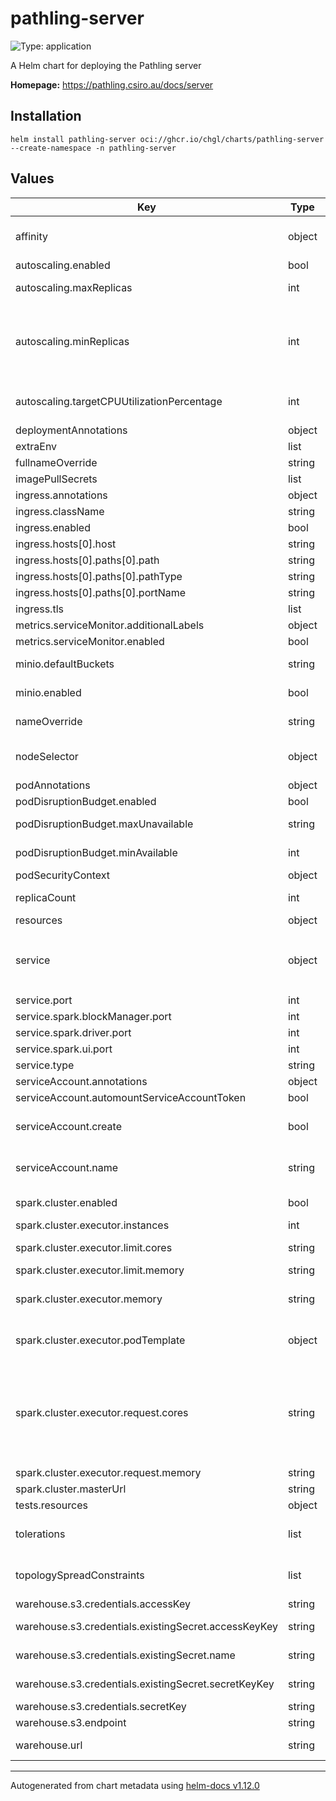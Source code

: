 # pathling-server

![Type: application](https://img.shields.io/badge/Type-application-informational?style=flat-square)

A Helm chart for deploying the Pathling server

**Homepage:** <https://pathling.csiro.au/docs/server>

## Installation

```console
helm install pathling-server oci://ghcr.io/chgl/charts/pathling-server --create-namespace -n pathling-server
```

## Values

| Key                                                  | Type   | Default                                                                                                                                     | Description                                                                                                                                                                                                                                                                                                                                                                                                                                                            |
| ---------------------------------------------------- | ------ | ------------------------------------------------------------------------------------------------------------------------------------------- | ---------------------------------------------------------------------------------------------------------------------------------------------------------------------------------------------------------------------------------------------------------------------------------------------------------------------------------------------------------------------------------------------------------------------------------------------------------------------- |
| affinity                                             | object | `{}`                                                                                                                                        | affinity for pods assignment see: <https://kubernetes.io/docs/concepts/configuration/assign-pod-node/#affinity-and-anti-affinity>                                                                                                                                                                                                                                                                                                                                      |
| autoscaling.enabled                                  | bool   | `false`                                                                                                                                     | enable horizontal pod autoscaling                                                                                                                                                                                                                                                                                                                                                                                                                                      |
| autoscaling.maxReplicas                              | int    | `5`                                                                                                                                         | upper limit for the number of pods that can be set by the autoscaler; cannot be smaller than `minReplicas`.                                                                                                                                                                                                                                                                                                                                                            |
| autoscaling.minReplicas                              | int    | `1`                                                                                                                                         | minReplicas is the lower limit for the number of replicas to which the autoscaler can scale down. It defaults to 1 pod. minReplicas is allowed to be 0 if the alpha feature gate HPAScaleToZero is enabled and at least one Object or External metric is configured. Scaling is active as long as at least one metric value is available.                                                                                                                              |
| autoscaling.targetCPUUtilizationPercentage           | int    | `80`                                                                                                                                        | target average CPU utilization (represented as a percentage of requested CPU) over all the pods; if not specified the default autoscaling policy will be used.                                                                                                                                                                                                                                                                                                         |
| deploymentAnnotations                                | object | `{}`                                                                                                                                        | metadata.annotations to apply to the deployment                                                                                                                                                                                                                                                                                                                                                                                                                        |
| extraEnv                                             | list   | `[]`                                                                                                                                        | extra environment variables to apply to the container                                                                                                                                                                                                                                                                                                                                                                                                                  |
| fullnameOverride                                     | string | `""`                                                                                                                                        | String to fully override fullname template                                                                                                                                                                                                                                                                                                                                                                                                                             |
| imagePullSecrets                                     | list   | `[]`                                                                                                                                        | image pull secrets                                                                                                                                                                                                                                                                                                                                                                                                                                                     |
| ingress.annotations                                  | object | `{}`                                                                                                                                        |                                                                                                                                                                                                                                                                                                                                                                                                                                                                        |
| ingress.className                                    | string | `""`                                                                                                                                        |                                                                                                                                                                                                                                                                                                                                                                                                                                                                        |
| ingress.enabled                                      | bool   | `false`                                                                                                                                     |                                                                                                                                                                                                                                                                                                                                                                                                                                                                        |
| ingress.hosts[0].host                                | string | `"pathling-server.127.0.0.1.nip.io"`                                                                                                        |                                                                                                                                                                                                                                                                                                                                                                                                                                                                        |
| ingress.hosts[0].paths[0].path                       | string | `"/"`                                                                                                                                       |                                                                                                                                                                                                                                                                                                                                                                                                                                                                        |
| ingress.hosts[0].paths[0].pathType                   | string | `"ImplementationSpecific"`                                                                                                                  |                                                                                                                                                                                                                                                                                                                                                                                                                                                                        |
| ingress.hosts[0].paths[0].portName                   | string | `"http"`                                                                                                                                    |                                                                                                                                                                                                                                                                                                                                                                                                                                                                        |
| ingress.tls                                          | list   | `[]`                                                                                                                                        |                                                                                                                                                                                                                                                                                                                                                                                                                                                                        |
| metrics.serviceMonitor.additionalLabels              | object | `{}`                                                                                                                                        |                                                                                                                                                                                                                                                                                                                                                                                                                                                                        |
| metrics.serviceMonitor.enabled                       | bool   | `false`                                                                                                                                     |                                                                                                                                                                                                                                                                                                                                                                                                                                                                        |
| minio.defaultBuckets                                 | string | `"pathling-warehouse"`                                                                                                                      | create a bucket used for the pathling server warehouse by default. See `warehouse.url`.                                                                                                                                                                                                                                                                                                                                                                                |
| minio.enabled                                        | bool   | `true`                                                                                                                                      | set to `true` to enable the included minio sub-chart and auto-configure the server to use it for storage                                                                                                                                                                                                                                                                                                                                                               |
| nameOverride                                         | string | `""`                                                                                                                                        | String to partially override fullname template (will maintain the release name)                                                                                                                                                                                                                                                                                                                                                                                        |
| nodeSelector                                         | object | `{}`                                                                                                                                        | node labels for pods assignment see: <https://kubernetes.io/docs/concepts/scheduling-eviction/assign-pod-node/>                                                                                                                                                                                                                                                                                                                                                        |
| podAnnotations                                       | object | `{}`                                                                                                                                        | pod annotations                                                                                                                                                                                                                                                                                                                                                                                                                                                        |
| podDisruptionBudget.enabled                          | bool   | `false`                                                                                                                                     | create a PodDisruptionBudget resource                                                                                                                                                                                                                                                                                                                                                                                                                                  |
| podDisruptionBudget.maxUnavailable                   | string | `""`                                                                                                                                        | Maximum unavailable instances; ignored if there is no PodDisruptionBudget                                                                                                                                                                                                                                                                                                                                                                                              |
| podDisruptionBudget.minAvailable                     | int    | `1`                                                                                                                                         | Minimum available instances; ignored if there is no PodDisruptionBudget                                                                                                                                                                                                                                                                                                                                                                                                |
| podSecurityContext                                   | object | `{}`                                                                                                                                        | the pod security context                                                                                                                                                                                                                                                                                                                                                                                                                                               |
| replicaCount                                         | int    | `1`                                                                                                                                         | number of replicas. This components can also be easily scaled horizontally if necessary.                                                                                                                                                                                                                                                                                                                                                                               |
| resources                                            | object | `{}`                                                                                                                                        |                                                                                                                                                                                                                                                                                                                                                                                                                                                                        |
| service                                              | object | `{"metrics":{"port":8081},"port":8080,"spark":{"blockManager":{"port":7078},"driver":{"port":7077},"ui":{"port":4040}},"type":"ClusterIP"}` | service used to expose the API                                                                                                                                                                                                                                                                                                                                                                                                                                         |
| service.port                                         | int    | `8080`                                                                                                                                      | service port                                                                                                                                                                                                                                                                                                                                                                                                                                                           |
| service.spark.blockManager.port                      | int    | `7078`                                                                                                                                      | service port for the Spark block manager                                                                                                                                                                                                                                                                                                                                                                                                                               |
| service.spark.driver.port                            | int    | `7077`                                                                                                                                      | service port for the Spark driver                                                                                                                                                                                                                                                                                                                                                                                                                                      |
| service.spark.ui.port                                | int    | `4040`                                                                                                                                      | service port for the Spark UI                                                                                                                                                                                                                                                                                                                                                                                                                                          |
| service.type                                         | string | `"ClusterIP"`                                                                                                                               | type of service                                                                                                                                                                                                                                                                                                                                                                                                                                                        |
| serviceAccount.annotations                           | object | `{}`                                                                                                                                        | Annotations to add to the service account                                                                                                                                                                                                                                                                                                                                                                                                                              |
| serviceAccount.automountServiceAccountToken          | bool   | `true`                                                                                                                                      | whether to automount the SA token                                                                                                                                                                                                                                                                                                                                                                                                                                      |
| serviceAccount.create                                | bool   | `true`                                                                                                                                      | Specifies whether a service account should be created. Used to setup Spark executor pods if `spark.cluster.enabled=true`.                                                                                                                                                                                                                                                                                                                                              |
| serviceAccount.name                                  | string | `""`                                                                                                                                        | The name of the service account to use. If not set and create is true, a name is generated using the fullname template                                                                                                                                                                                                                                                                                                                                                 |
| spark.cluster.enabled                                | bool   | `true`                                                                                                                                      | enable clustered mode for the Spark deployment. The Pathling server acts as the driver.                                                                                                                                                                                                                                                                                                                                                                                |
| spark.cluster.executor.instances                     | int    | `3`                                                                                                                                         | number of executor instances                                                                                                                                                                                                                                                                                                                                                                                                                                           |
| spark.cluster.executor.limit.cores                   | string | `""`                                                                                                                                        | Specify a hard cpu limit for each executor pod launched for the Spark Application.                                                                                                                                                                                                                                                                                                                                                                                     |
| spark.cluster.executor.limit.memory                  | string | `""`                                                                                                                                        | executor pod container memory limits                                                                                                                                                                                                                                                                                                                                                                                                                                   |
| spark.cluster.executor.memory                        | string | `"1g"`                                                                                                                                      | Amount of memory to use per executor process, in the same format as JVM memory strings with a size unit suffix ("k", "m", "g" or "t") (e.g. 512m, 2g).                                                                                                                                                                                                                                                                                                                 |
| spark.cluster.executor.podTemplate                   | object | `{}`                                                                                                                                        | executor pod template. Stored as YAML and mounted as a file specified in `spark.kubernetes.executor.podTemplateFile`.                                                                                                                                                                                                                                                                                                                                                  |
| spark.cluster.executor.request.cores                 | string | `""`                                                                                                                                        | Specify the cpu request for each executor pod. Values conform to the Kubernetes convention. Example values include 0.1, 500m, 1.5, 5, etc., with the definition of cpu units documented in CPU units. This is distinct from spark.executor.cores: it is only used and takes precedence over spark.executor.cores for specifying the executor pod cpu request if set. Task parallelism, e.g., number of tasks an executor can run concurrently is not affected by this. |
| spark.cluster.executor.request.memory                | string | `""`                                                                                                                                        | executor pod container memory requests                                                                                                                                                                                                                                                                                                                                                                                                                                 |
| spark.cluster.masterUrl                              | string | `"k8s://https://kubernetes.default.svc"`                                                                                                    | the Spark master URL                                                                                                                                                                                                                                                                                                                                                                                                                                                   |
| tests.resources                                      | object | `{}`                                                                                                                                        | configure the test pods resource requests and limits                                                                                                                                                                                                                                                                                                                                                                                                                   |
| tolerations                                          | list   | `[]`                                                                                                                                        | tolerations for pods assignment see: <https://kubernetes.io/docs/concepts/configuration/taint-and-toleration/>                                                                                                                                                                                                                                                                                                                                                         |
| topologySpreadConstraints                            | list   | `[]`                                                                                                                                        | pod topology spread configuration see: <https://kubernetes.io/docs/concepts/workloads/pods/pod-topology-spread-constraints/#api>                                                                                                                                                                                                                                                                                                                                       |
| warehouse.s3.credentials.accessKey                   | string | `""`                                                                                                                                        | access key for S3 (`fs.s3a.access.key`)                                                                                                                                                                                                                                                                                                                                                                                                                                |
| warehouse.s3.credentials.existingSecret.accessKeyKey | string | `"s3-access-key"`                                                                                                                           | name of the key inside the secret that refers to the access key                                                                                                                                                                                                                                                                                                                                                                                                        |
| warehouse.s3.credentials.existingSecret.name         | string | `""`                                                                                                                                        | name of an existing secret containing the access- and secret-key.                                                                                                                                                                                                                                                                                                                                                                                                      |
| warehouse.s3.credentials.existingSecret.secretKeyKey | string | `"s3-secret-key"`                                                                                                                           | name of the key inside the secret that refers to the secret key                                                                                                                                                                                                                                                                                                                                                                                                        |
| warehouse.s3.credentials.secretKey                   | string | `""`                                                                                                                                        | secret key for S3 (`fs.s3a.secret.key`)                                                                                                                                                                                                                                                                                                                                                                                                                                |
| warehouse.s3.endpoint                                | string | `""`                                                                                                                                        | S3 endpoint (`fs.s3a.endpoint`)                                                                                                                                                                                                                                                                                                                                                                                                                                        |
| warehouse.url                                        | string | `"s3://pathling-warehouse"`                                                                                                                 | base URL at which Pathling will look for data files (`pathling.storage.warehouseUrl`).                                                                                                                                                                                                                                                                                                                                                                                 |

---

Autogenerated from chart metadata using [helm-docs v1.12.0](https://github.com/norwoodj/helm-docs/releases/v1.12.0)
